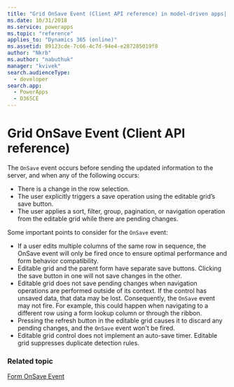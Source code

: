 ```yaml
---
title: "Grid OnSave Event (Client API reference) in model-driven apps| MicrosoftDocs"
ms.date: 10/31/2018
ms.service: powerapps
ms.topic: "reference"
applies_to: "Dynamics 365 (online)"
ms.assetid: 89123cde-7c66-4c7d-94e4-e287285019f8
author: "Nkrb"
ms.author: "nabuthuk"
manager: "kvivek"
search.audienceType: 
  - developer
search.app: 
  - PowerApps
  - D365CE
---
```

# Grid OnSave Event (Client API reference)



The `OnSave` event occurs before sending the updated information to the server, and when any of the following occurs: 
- There is a change in the row selection.
- The user explicitly triggers a save operation using the editable grid’s save button.
- The user applies a sort, filter, group, pagination, or navigation operation from the editable grid while there are pending changes.

Some important points to consider for the `OnSave` event: 
- If a user edits multiple columns of the same row in sequence, the OnSave event will only be fired once to ensure optimal performance and form behavior compatibility.
- Editable grid and the parent form have separate save buttons. Clicking the save button in one will not save changes in the other.
- Editable grid does not save pending changes when navigation operations are performed outside of its context. If the control has unsaved data, that data may be lost. Consequently, the `OnSave` event may not fire. For example, this could happen when navigating to a different row using a form lookup column or through the ribbon.
- Pressing the refresh button in the editable grid causes it to discard any pending changes, and the `OnSave` event won't be fired.
- Editable grid control does not implement an auto-save timer.
Editable grid suppresses duplicate detection rules.

### Related topic
[Form OnSave Event](form-onsave.md)




